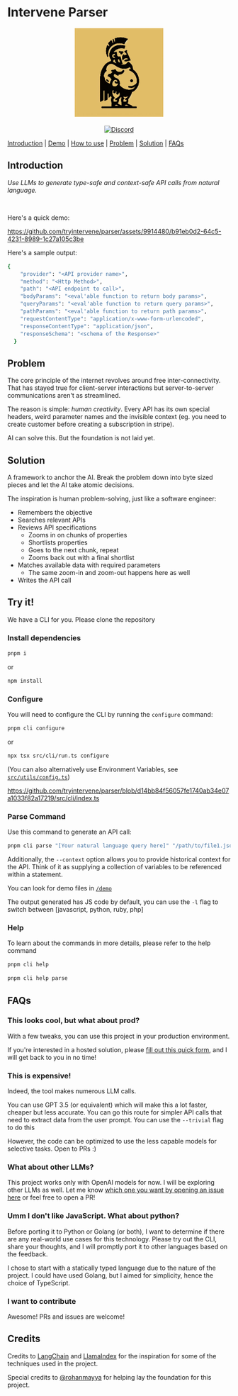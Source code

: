 # Intervene Parser

<p align="center">
  <img src="public/images/logo.jpg" alt="Intervene Parser Logo" width="200" height="200">
  <br />
  <br />
  <a href="https://discord.gg/tsgtfUEvWk">
   <img src="https://dcbadge.vercel.app/api/server/tsgtfUEvWk?compact=true&style=flat" alt="Discord"/>
  </a>

[Introduction](#introduction) |
[Demo](#demo) |
[How to use](#try-it) |
[Problem](#problem) |
[Solution](#solution) | 
[FAQs](#faqs)

</p>

## Introduction

_Use LLMs to generate type-safe and context-safe API calls from natural language._

<br/>

Here's a quick demo:

https://github.com/tryintervene/parser/assets/9914480/b91eb0d2-64c5-4231-8989-1c27a105c3be

Here's a sample output:

```bash
{
    "provider": "<API provider name>",
    "method": "<Http Method>",
    "path": "<API endpoint to call>",
    "bodyParams": "<eval'able function to return body params>",
    "queryParams": "<eval'able function to return query params>",
    "pathParams": "<eval'able function to return path params>",
    "requestContentType": "application/x-www-form-urlencoded",
    "responseContentType": "application/json",
    "responseSchema": "<schema of the Response>"
  }
```

## Problem

The core principle of the internet revolves around free inter-connectivity. That has stayed true for client-server interactions but server-to-server communications aren't as streamlined.

The reason is simple: _human creativity_. Every API has its own special headers, weird parameter names and the invisible context (eg. you need to create customer before creating a subscription in stripe).

AI can solve this. But the foundation is not laid yet.

## Solution

A framework to anchor the AI. Break the problem down into byte sized pieces and let the AI take atomic decisions.

The inspiration is human problem-solving, just like a software engineer:

- Remembers the objective
- Searches relevant APIs
- Reviews API specifications
  - Zooms in on chunks of properties
  - Shortlists properties
  - Goes to the next chunk, repeat
  - Zooms back out with a final shortlist
- Matches available data with required parameters
  - The same zoom-in and zoom-out happens here as well
- Writes the API call

## Try it!

We have a CLI for you. Please clone the repository

### Install dependencies

```bash
pnpm i
```

or

```bash
npm install
```

### Configure

You will need to configure the CLI by running the `configure` command:

```bash
pnpm cli configure
```

or

```bash
npx tsx src/cli/run.ts configure
```

(You can also alternatively use Environment Variables, see [`src/utils/config.ts`](https://github.com/tryintervene/parser/blob/main/src/utils/config.ts))

https://github.com/tryintervene/parser/blob/d14bb84f56057fe1740ab34e07a1033f82a17219/src/cli/index.ts

### Parse Command

Use this command to generate an API call:

```bash
pnpm cli parse "[Your natural language query here]" "/path/to/file1.json,/path/to/file2.json"
```

Additionally, the `--context` option allows you to provide historical context for the API. Think of it as supplying a collection of variables to be referenced within a statement.

You can look for demo files in [`/demo`](https://github.com/tryintervene/parser/blob/main/demo)

The output generated has JS code by default, you can use the `-l` flag to switch between [javascript, python, ruby, php]

### Help

To learn about the commands in more details, please refer to the help command

```bash
pnpm cli help
```

```bash
pnpm cli help parse
```

## FAQs

### This looks cool, but what about prod?

With a few tweaks, you can use this project in your production environment.

If you're interested in a hosted solution, please [fill out this quick form](https://tally.so/r/wzMJ8a), and I will get back to you in no time!

### This is expensive!

Indeed, the tool makes numerous LLM calls.

You can use GPT 3.5 (or equivalent) which will make this a lot faster, cheaper but less accurate. You can go this route for simpler API calls that need to extract data from the user prompt. You can use the `--trivial` flag to do this

However, the code can be optimized to use the less capable models for selective tasks. Open to PRs :)

### What about other LLMs?

This project works only with OpenAI models for now. I will be exploring other LLMs as well. Let me know [which one you want by opening an issue here](https://github.com/tryintervene/parser/issues/new?title=Request%20to%20integrate%20LLM:%20[LLM]&body=Hi,%20can%20you%20please%20add%20the%20following%20LLM%20to%20the%20parser:%20) or feel free to open a PR!

### Umm I don't like JavaScript. What about python?

Before porting it to Python or Golang (or both), I want to determine if there are any real-world use cases for this technology. Please try out the CLI, share your thoughts, and I will promptly port it to other languages based on the feedback.

I chose to start with a statically typed language due to the nature of the project. I could have used Golang, but I aimed for simplicity, hence the choice of TypeScript.

### I want to contribute

Awesome! PRs and issues are welcome!

## Credits

Credits to [LangChain](https://github.com/langchain-ai/langchain) and [LlamaIndex](https://github.com/run-llama/llama_index) for the inspiration for some of the techniques used in the project.

Special credits to [@rohanmayya](https://github.com/rohanmayya) for helping lay the foundation for this project.
